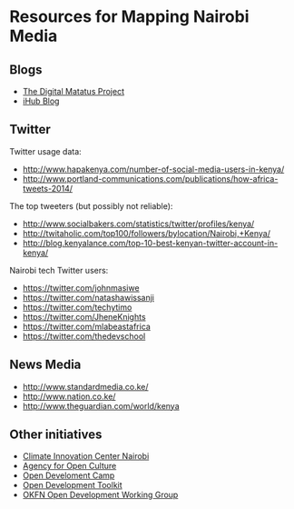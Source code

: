 # Resources for Mapping Nairobi Media

## Blogs

* [The Digital Matatus Project](https://medium.com/@transitapp/hello-nairobi-cc27bb5a73b7)
* [iHub Blog](http://community.ihub.co.ke/blogs/)


## Twitter

Twitter usage data: 

* <http://www.hapakenya.com/number-of-social-media-users-in-kenya/>
* <http://www.portland-communications.com/publications/how-africa-tweets-2014/>

The top tweeters (but possibly not reliable):

* <http://www.socialbakers.com/statistics/twitter/profiles/kenya/>
* <http://twitaholic.com/top100/followers/bylocation/Nairobi,+Kenya/>
* <http://blog.kenyalance.com/top-10-best-kenyan-twitter-account-in-kenya/>

Nairobi tech Twitter users:

* <https://twitter.com/johnmasiwe>
* <https://twitter.com/natashawissanji>
* <https://twitter.com/techytimo>
* <https://twitter.com/JheneKnights>
* <https://twitter.com/mlabeastafrica>
* <https://twitter.com/thedevschool>



## News Media


* <http://www.standardmedia.co.ke/>
* <http://www.nation.co.ke/>
* <http://www.theguardian.com/world/kenya>


## Other initiatives

* [Climate Innovation Center Nairobi](http://www.worldbank.org/en/news/press-release/2012/09/26/climate-innovation-center-opens-nairobi-unleash-kenya-green-business-potential)
* [Agency for Open Culture](http://openculture.agency)
* [Open Develoment Camp](http://www.opendevelopmentcamp.org)
* [Open Development Toolkit](http://opendevtoolkit.net/en-US/)
* [OKFN Open Development Working Group](http://open-development.okfn.org)

